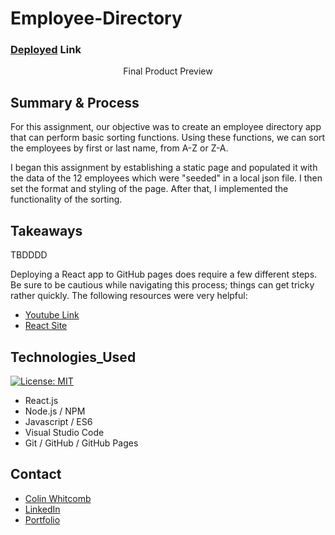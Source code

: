 # Employee-Directory

### [Deployed](https://colin-whitcomb.github.io/deploy-react/) Link

<p align="center">
 Final Product Preview
 </p>
<!-- <p align="center">
    <img src="https://media.giphy.com/media/chcbsTArg4B6ZUSpoY/giphy.gif" width="420" />
</p> -->
  
## Summary & Process
For this assignment, our objective was to create an employee directory app that can perform basic sorting functions. Using these functions, we can sort the employees by first or last name, from A-Z or Z-A.

I began this assignment by establishing a static page and populated it with the data of the 12 employees which were "seeded" in a local json file. I then set the format and styling of the page. After that, I implemented the functionality of the sorting.

## Takeaways

TBDDDD

Deploying a React app to GitHub pages does require a few different steps. Be sure to be cautious while navigating this process; things can get tricky rather quickly. The following resources were very helpful: 

- [Youtube Link](https://www.youtube.com/watch?v=4NapRkCazks) 
- [React Site](https://create-react-app.dev/docs/deployment/)

## Technologies_Used
[![License: MIT](https://img.shields.io/badge/License-MIT-yellow.svg)](https://opensource.org/licenses/MIT)

- React.js
- Node.js / NPM
- Javascript / ES6 
- Visual Studio Code
- Git / GitHub / GitHub Pages

## Contact

* [Colin Whitcomb](https://github.com/Colin-Whitcomb)
* [LinkedIn](https://www.linkedin.com/in/colin-whitcomb-b808301a6/)
* [Portfolio](https://pacific-sea-84511.herokuapp.com//)